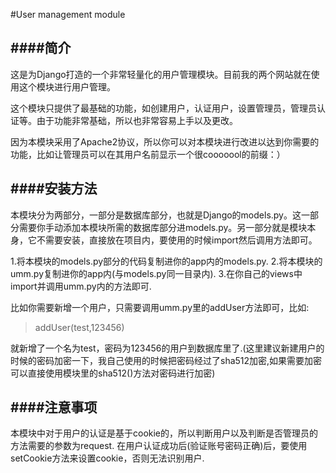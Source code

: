#User management module

####简介
---
这是为Django打造的一个非常轻量化的用户管理模块。目前我的两个网站就在使用这个模块进行用户管理。

这个模块只提供了最基础的功能，如创建用户，认证用户，设置管理员，管理员认证等。由于功能非常基础，所以也非常容易上手以及更改。

因为本模块采用了Apache2协议，所以你可以对本模块进行改进以达到你需要的功能，比如让管理员可以在其用户名前显示一个很cooooool的前缀：）

####安装方法
---
本模块分为两部分，一部分是数据库部分，也就是Django的models.py。这一部分需要你手动添加本模块所需的数据库部分进models.py。另一部分就是模块本身，它不需要安装，直接放在项目内，要使用的时候import然后调用方法即可。

1.将本模块的models.py部分的代码复制进你的app内的models.py.
2.将本模块的umm.py复制进你的app内(与models.py同一目录内).
3.在你自己的views中import并调用umm.py内的方法即可.

比如你需要新增一个用户，只需要调用umm.py里的addUser方法即可，比如:
>addUser(test,123456)

就新增了一个名为test，密码为123456的用户到数据库里了.(这里建议新建用户的时候的密码加密一下，我自己使用的时候把密码经过了sha512加密,如果需要加密可以直接使用模块里的sha512()方法对密码进行加密)

####注意事项
---
本模块中对于用户的认证是基于cookie的，所以判断用户以及判断是否管理员的方法需要的参数为request. 
在用户认证成功后(验证账号密码正确)后，要使用setCookie方法来设置cookie，否则无法识别用户.

